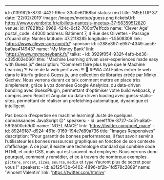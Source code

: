 ---
id: d1391825-873f-442f-96ec-33c0e6f1685d
status: next
title: 'MEETUP 37'
date: '22/02/2019'
image: /images/meetup/guess.png
ticketsUrl: https://www.eventbrite.fr/e/billets-nantesjs-meetup-37-56359512820
venue:
    id: f7821fb2-6969-424c-9cf2-700bf7e1fccb
    name: 'Clever Age'
    postal_code: 44000
    address: Bâtiment 7, 4 Rue des Olivettes - Passage d'ouard
    city: Nantes
    latitude: 47.2118285
    longitude: -1.5508309
    link: 'https://www.clever-age.com/fr/'
sponsor:
    id: c288e397-e957-4349-aec6-ba9aa4149437
    name: 'My Money Bank'
    link: 'https://www.mymoneybank.fr/'
talks:
    -
        id: 3929f054-932f-4afb-bd36-c335d02e0661
        title: "Machine Learning driven user-experiences made easy with Guess.js"
        description: "Comment faire plus hype que le Machine Learning ?! Faire de la web perf avec !!! 🤯 #PWA #AI
Faites entrer le web dans le #turfu grâce à Guess.js, une collection de libraries créée par Minko Gechev.
Nous verrons durant ce talk comment mettre en place très simplement, grâce à vos données Google Analytics:
du data-driven bundling avec GuessPlugin, permettant d'optimiser votre build webpack, y compris avec React et Angular
du data-driven loading avec guess-static-sites, permettant de réaliser un prefetching automatique, dynamique et intelligent

Pas besoin d'expertise en machine learning! Juste de quelques connaissances JavaScript 😉"
        speakers:
            -
                id: aeef1f0e-8727-4c51-a8a0-58f8500cb9d0
                name: 'NOΞL MACÉ'
                link: 'https://twitter.com/noel_mace'
    -
        id: 89249187-d924-461d-9169-194e7d89a736
        title: "Images Responsives"
        description: "Pour garantir de bonnes performances, il faut savoir servir à l’utilisateur les bonnes ressources graphiques en fonction de son contexte d’affichage. À ce jour, il existe une technologie standard qui combine code HTML et code CSS, mais qui est souvent mal employée. Nous verrons donc pourquoi, comment y remédier, et ce à travers de nombreux exemples.
`picture`, `srcset`, `sizes`, `source`, `media` et `type` n’auront plus de secret pour vous !"
        speakers:
            -
                id: a3f2543b-6402-4896-bf2b-1fd578c2889f
                name: 'Vincent Valentin'
                link: 'https://twitter.com/htmlvv'
